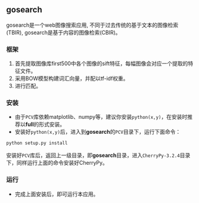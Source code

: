 ## gosearch

gosearch是一个web图像搜索应用, 不同于过去传统的基于文本的图像检索(TBIR), gosearch是基于内容的图像检索(CBIR)。

### 框架

1. 首先提取图像库first500中各个图像的sift特征，每幅图像会对应一个提取的特征文件。
2. 采用BOW模型构建词汇向量，并配以tf-idf权重。
3. 进行匹配。

### 安装

- 由于`PCV`库依赖matplotlib、numpy等，建议你安装`python(x,y)`，在安装时推荐以**full**的形式安装。
- 安装好`python(x,y)`后，进入到**gosearch**的`PCV`目录下，运行下面命令：

```bash
python setup.py install
```
安装好`PCV`库后，返回上一级目录，即**gosearch**目录，进入`CherryPy-3.2.4`目录下，同样运行上面的命令安装好CherryPy。

### 运行

- 完成上面安装后，即可运行本应用。
